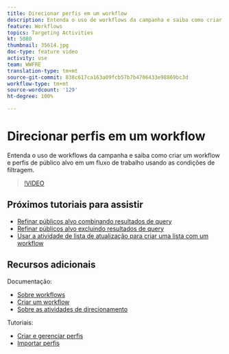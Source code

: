 ```yaml
---
title: Direcionar perfis em um workflow
description: Entenda o uso de workflows da campanha e saiba como criar um workflow e perfis de público alvo em um fluxo de trabalho usando as condições de filtragem.
feature: Workflows
topics: Targeting Activities
kt: 5080
thumbnail: 35614.jpg
doc-type: feature video
activity: use
team: WWFRE
translation-type: tm+mt
source-git-commit: 838c617ca163a09fcb57b7b4706433e98869bc3d
workflow-type: tm+mt
source-wordcount: '129'
ht-degree: 100%

---
```



# Direcionar perfis em um workflow

Entenda o uso de workflows da campanha e saiba como criar um workflow e perfis de público alvo em um fluxo de trabalho usando as condições de filtragem.

>[!VIDEO](https://video.tv.adobe.com/v/35614?quality=12)

## Próximos tutoriais para assistir

* [Refinar públicos alvo combinando resultados de query](/help/automating-with-workflows/refining-targets-by-combining-query-results.md)
* [Refinar públicos alvo excluindo resultados de query](/help/automating-with-workflows/refining-targets-by-excluding-query-results.md)
* [Usar a atividade de lista de atualização para criar uma lista com um workflow](/help/automating-with-workflows/using-the-update-list-activity.md)

## Recursos adicionais

Documentação:

* [Sobre workflows](https://docs.adobe.com/content/help/pt-BR/campaign-classic/using/automating-with-workflows/introduction/about-workflows.html)
* [Criar um workflow](https://docs.adobe.com/content/help/pt-BR/campaign-classic-learn/tutorials/getting-started/creating-a-workflow.html)
* [Sobre as atividades de direcionamento](https://docs.adobe.com/content/help/pt-BR/campaign-classic/using/automating-with-workflows/targeting-activities/about-targeting-activities.html)

Tutoriais:

* [Criar e gerenciar perfis](/help/profile-management/create-and-manage-profiles.md)
* [Importar perfis](/help/data-management/importing-profiles.md)
